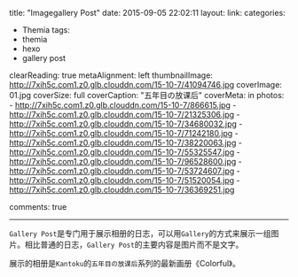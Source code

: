 title: "Imagegallery Post"
date: 2015-09-05 22:02:11
layout: 
link: 
categories:
 - Themia
tags: 
 - themia 
 - hexo
 - gallery post

clearReading: true
metaAlignment: left
thumbnailImage: http://7xih5c.com1.z0.glb.clouddn.com/15-10-7/41094746.jpg
coverImage: 01.jpg
coverSize: full
coverCaption: "五年目の放课后"
coverMeta: in
photos:
    - http://7xih5c.com1.z0.glb.clouddn.com/15-10-7/866615.jpg
    - http://7xih5c.com1.z0.glb.clouddn.com/15-10-7/21325306.jpg
    - http://7xih5c.com1.z0.glb.clouddn.com/15-10-7/34680032.jpg
    - http://7xih5c.com1.z0.glb.clouddn.com/15-10-7/71242180.jpg
    - http://7xih5c.com1.z0.glb.clouddn.com/15-10-7/38220063.jpg
    - http://7xih5c.com1.z0.glb.clouddn.com/15-10-7/55325547.jpg
    - http://7xih5c.com1.z0.glb.clouddn.com/15-10-7/96528600.jpg
    - http://7xih5c.com1.z0.glb.clouddn.com/15-10-7/53724607.jpg
    - http://7xih5c.com1.z0.glb.clouddn.com/15-10-7/51520054.jpg
    - http://7xih5c.com1.z0.glb.clouddn.com/15-10-7/36369251.jpg

comments: true

---
`Gallery Post`是专门用于展示相册的日志，可以用`Gallery`的方式来展示一组图片。相比普通的日志，`Gallery Post`的主要内容是图片而不是文字。
<!-- more -->
展示的相册是`Kantoku`的`五年目の放课后`系列的最新画册《Colorful》。
